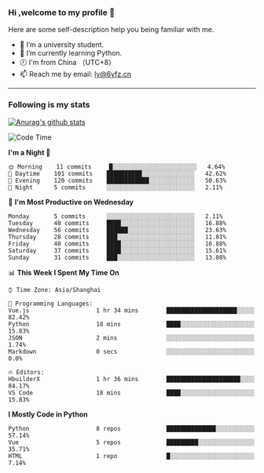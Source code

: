 ### Hi ,welcome to my profile 👋
Here are some self-description help you being familiar with me.
<!--
**liuyunfz/liuyunfz** is a ✨ _special_ ✨ repository because its `README.md` (this file) appears on your GitHub profile.
- 👯 I’m looking to collaborate on ...
- 🤔 I’m looking for help with ...
Here are some ideas to get you started:
-->
- 🏫 I’m a university student.
- 💪 I’m currently learning Python.
- 🕗 I'm from China （UTC+8）
- 📫 Reach me by email: [ly@6yfz.cn](mailto:ly@6yfz.cn)
  
---
### Following is my stats
  
[![Anurag's github stats](https://github-readme-stats.vercel.app/api?username=liuyunfz)](https://github.com/anuraghazra/github-readme-stats)
  
<!--START_SECTION:waka-->
![Code Time](http://img.shields.io/badge/Code%20Time-232%20hrs%2055%20mins-blue)

**I'm a Night 🦉** 

```text
🌞 Morning    11 commits     █░░░░░░░░░░░░░░░░░░░░░░░░   4.64% 
🌆 Daytime    101 commits    ██████████░░░░░░░░░░░░░░░   42.62% 
🌃 Evening    120 commits    ████████████░░░░░░░░░░░░░   50.63% 
🌙 Night      5 commits      ░░░░░░░░░░░░░░░░░░░░░░░░░   2.11%

```
📅 **I'm Most Productive on Wednesday** 

```text
Monday       5 commits      ░░░░░░░░░░░░░░░░░░░░░░░░░   2.11% 
Tuesday      40 commits     ████░░░░░░░░░░░░░░░░░░░░░   16.88% 
Wednesday    56 commits     ██████░░░░░░░░░░░░░░░░░░░   23.63% 
Thursday     28 commits     ███░░░░░░░░░░░░░░░░░░░░░░   11.81% 
Friday       40 commits     ████░░░░░░░░░░░░░░░░░░░░░   16.88% 
Saturday     37 commits     ████░░░░░░░░░░░░░░░░░░░░░   15.61% 
Sunday       31 commits     ███░░░░░░░░░░░░░░░░░░░░░░   13.08%

```


📊 **This Week I Spent My Time On** 

```text
⌚︎ Time Zone: Asia/Shanghai

💬 Programming Languages: 
Vue.js                   1 hr 34 mins        ████████████████████░░░░░   82.42% 
Python                   18 mins             ████░░░░░░░░░░░░░░░░░░░░░   15.83% 
JSON                     2 mins              ░░░░░░░░░░░░░░░░░░░░░░░░░   1.74% 
Markdown                 0 secs              ░░░░░░░░░░░░░░░░░░░░░░░░░   0.0%

🔥 Editors: 
HbuilderX                1 hr 36 mins        █████████████████████░░░░   84.17% 
VS Code                  18 mins             ████░░░░░░░░░░░░░░░░░░░░░   15.83%

```

**I Mostly Code in Python** 

```text
Python                   8 repos             ██████████████░░░░░░░░░░░   57.14% 
Vue                      5 repos             █████████░░░░░░░░░░░░░░░░   35.71% 
HTML                     1 repo              █░░░░░░░░░░░░░░░░░░░░░░░░   7.14%

```



<!--END_SECTION:waka-->
